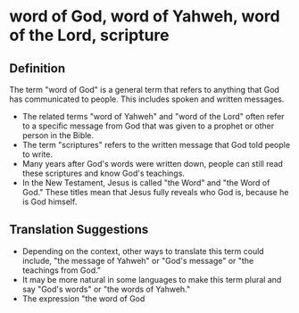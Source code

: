 # word of God, word of Yahweh, word of the Lord, scripture

## Definition

The term "word of God" is a general term that refers to anything that God has communicated to people. This includes spoken and written messages.

* The related terms "word of Yahweh" and "word of the Lord" often refer to a specific message from God that was given to a prophet or other person in the Bible.
* The term "scriptures" refers to the written message that God told people to write.
* Many years after God's words were written down, people can still read these scriptures and know God's teachings.
* In the New Testament, Jesus is called "the Word" and "the Word of God." These titles mean that Jesus fully reveals who God is, because he is God himself.


## Translation Suggestions



* Depending on the context, other ways to translate this term could include, "the message of Yahweh" or "God's message" or "the teachings from God."
* It may be more natural in some languages to make this term plural and say "God's words" or "the words of Yahweh."
* The expression "the word of God